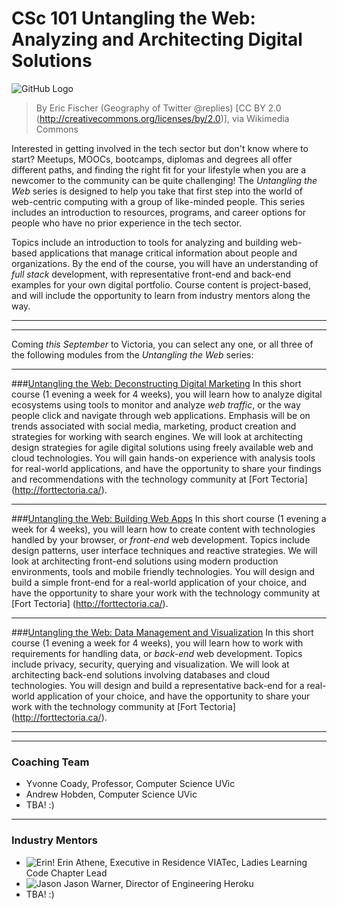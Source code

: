 # CSc 101 Untangling the Web: Analyzing and Architecting Digital Solutions 
![GitHub Logo](https://upload.wikimedia.org/wikipedia/commons/5/50/Geography_of_Twitter_%40replies_%286238509140%29.jpg)

> By Eric Fischer (Geography of Twitter @replies) [CC BY 2.0 (http://creativecommons.org/licenses/by/2.0)], via Wikimedia Commons


Interested in getting involved in the tech sector but don't know where to start?  Meetups, MOOCs, bootcamps, diplomas and degrees all offer different paths, and finding the right fit for your lifestyle when you are a newcomer to the community can be quite challenging!  The _Untangling the Web_ series is designed to help you take that first step into the world of web-centric computing with a group of like-minded people.  This series includes an introduction to resources, programs, and career options for people who have no prior experience in the tech sector.  

Topics include an introduction to tools for analyzing and building web-based applications that manage critical information about people and organizations.  By the end of the course, you will have an understanding of _full stack_ development, with representative front-end and back-end examples for your own digital portfolio.  Course content is project-based, and will include the opportunity to learn from industry mentors along the way. 

***
***

Coming _this September_ to Victoria, you can select any one, or all three of the following modules from the _Untangling the Web_ series:

***

###[Untangling the Web: Deconstructing Digital Marketing](https://www.uvcs.uvic.ca/Course/Untangling-the-Web-Building-Web-Apps/TECC101/)
In this short course (1 evening a week for 4 weeks), you will learn how to analyze digital ecosystems using tools to monitor and analyze _web traffic_, or the way people click and navigate through web applications.  Emphasis will be on trends associated with social media, marketing, product creation and strategies for working with search engines. We will look at architecting design strategies for agile digital solutions using freely available web and cloud technologies. You will gain hands-on experience with analysis tools for real-world applications, and have the opportunity to share your findings and recommendations with the technology community at [Fort Tectoria] (http://forttectoria.ca/).


***

###[Untangling the Web: Building Web Apps](https://www.uvcs.uvic.ca/Course/Untangling-the-Web-Building-Web-Apps/TECC102/)
In this short course (1 evening a week for 4 weeks), you will learn how to create content with technologies handled by your browser, or _front-end_ web development.  Topics include design patterns, user interface techniques and reactive strategies. We will look at architecting front-end solutions using modern production environments, tools and mobile friendly technologies. You will design and build a simple front-end for a real-world application of your choice, and have the opportunity to share your work with the technology community at [Fort Tectoria] (http://forttectoria.ca/).

***

###[Untangling the Web: Data Management and Visualization](https://www.uvcs.uvic.ca/Course/Untangling-the-Web-Building-Web-Apps/TECC103/)
In this short course (1 evening a week for 4 weeks), you will learn how to work with requirements for handling data, or _back-end_ web development.  Topics include privacy, security, querying and visualization. We will look at architecting back-end solutions involving databases and cloud technologies. You will design and build a representative back-end for a real-world application of your choice, and have the opportunity to share your work with the technology community at [Fort Tectoria] (http://forttectoria.ca/).

***
***
### Coaching Team

* Yvonne Coady, Professor, Computer Science UVic
* Andrew Hobden, Computer Science UVic
* TBA! :) 

***

### Industry Mentors
* ![Erin!](https://media.licdn.com/mpr/mpr/shrinknp_400_400/AAEAAQAAAAAAAAMGAAAAJDI5MTIzNjYzLTM4ZTctNGYxYi04MDI1LWExZGQxMGM1ZmI1Ng.jpg) Erin Athene, Executive in Residence VIATec, Ladies Learning Code Chapter Lead
* ![Jason](https://media.licdn.com/media/p/2/000/02d/386/2c4a028.jpg) Jason Warner, Director of Engineering Heroku
* TBA! :) 

